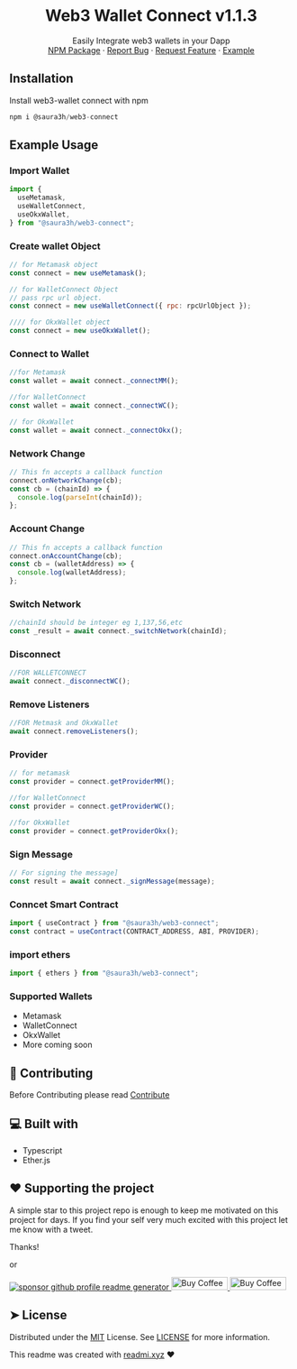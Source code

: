 <h1 align="center">
  Web3 Wallet Connect v1.1.3
</h1>
<p align="center">
   Easily Integrate web3 wallets in your Dapp
    <br />
    <a href="https://www.npmjs.com/package/@saura3h/web3-connect">NPM Package</a>
    ·
    <a href="https://github.com/starc007/web3-wallet-connect/issues">Report Bug</a>
    ·
    <a href="https://github.com/starc007/web3-wallet-connect/issues">Request Feature</a>
    ·
    <a href="https://github.com/starc007/wallet-connect-boilerplate">Example</a>
  </p>

## Installation

Install web3-wallet connect with npm

```jsx
npm i @saura3h/web3-connect
```

## Example Usage

### Import Wallet

```jsx
import {
  useMetamask,
  useWalletConnect,
  useOkxWallet,
} from "@saura3h/web3-connect";
```

### Create wallet Object

```jsx
// for Metamask object
const connect = new useMetamask();

// for WalletConnect Object
// pass rpc url object.
const connect = new useWalletConnect({ rpc: rpcUrlObject });

//// for OkxWallet object
const connect = new useOkxWallet();
```

### Connect to Wallet

```jsx
//for Metamask
const wallet = await connect._connectMM();

//for WalletConnect
const wallet = await connect._connectWC();

// for OkxWallet
const wallet = await connect._connectOkx();
```

### Network Change

```jsx
// This fn accepts a callback function
connect.onNetworkChange(cb);
const cb = (chainId) => {
  console.log(parseInt(chainId));
};
```

### Account Change

```jsx
// This fn accepts a callback function
connect.onAccountChange(cb);
const cb = (walletAddress) => {
  console.log(walletAddress);
};
```

### Switch Network

```jsx
//chainId should be integer eg 1,137,56,etc
const _result = await connect._switchNetwork(chainId);
```

### Disconnect

```jsx
//FOR WALLETCONNECT
await connect._disconnectWC();
```

### Remove Listeners

```jsx
//FOR Metmask and OkxWallet
await connect.removeListeners();
```

### Provider

```jsx
// for metamask
const provider = connect.getProviderMM();

//for WalletConnect
const provider = connect.getProviderWC();

//for OkxWallet
const provider = connect.getProviderOkx();
```

### Sign Message

```jsx
// For signing the message]
const result = await connect._signMessage(message);
```

### Conncet Smart Contract

```jsx
import { useContract } from "@saura3h/web3-connect";
const contract = useContract(CONTRACT_ADDRESS, ABI, PROVIDER);
```

### import ethers

```jsx
import { ethers } from "@saura3h/web3-connect";
```

### Supported Wallets

- Metamask
- WalletConnect
- OkxWallet
- More coming soon

## 🍰 Contributing

Before Contributing please read [Contribute](Contribute.md)

## 💻 Built with

- Typescript
- Ether.js

## ❤️ Supporting the project

A simple star to this project repo is enough to keep me motivated on this project for days. If you find your self very much excited with this project let me know with a tweet.

Thanks!

or

<p align="left">
<a href="https://www.paypal.me/saurra3h"><img src="https://ionicabizau.github.io/badges/paypal.svg" alt="sponsor github profile readme generator"/>
</a>
 <a href='https://ko-fi.com/saurra3h' target='_blank'><img height='23' width="100" src='https://cdn.ko-fi.com/cdn/kofi3.png?v=2' alt='Buy Coffee for Saurabh' />
  </a>
 <a href='https://www.buymeacoffee.com/saurra3h' target='_blank'><img height='23' width="100" src='https://cdn.buymeacoffee.com/buttons/default-orange.png' alt='Buy Coffee for Saurabh' />
  </a>
</p>

## ➤ License

Distributed under the [MIT](LICENSE.txt) License. See [LICENSE](LICENSE.txt) for more information.

This readme was created with [readmi.xyz](https://readmi.xyz) ❤️
